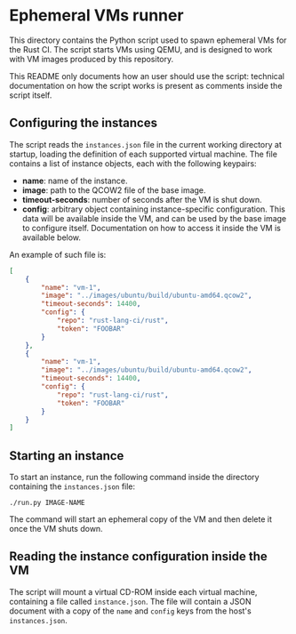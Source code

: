 # Ephemeral VMs runner

This directory contains the Python script used to spawn ephemeral VMs for the
Rust CI. The script starts VMs using QEMU, and is designed to work with VM
images produced by this repository.

This README only documents how an user should use the script: technical
documentation on how the script works is present as comments inside the script
itself.

## Configuring the instances

The script reads the `instances.json` file in the current working directory at
startup, loading the definition of each supported virtual machine. The file
contains a list of instance objects, each with the following keypairs:

* **name**: name of the instance.
* **image**: path to the QCOW2 file of the base image.
* **timeout-seconds**: number of seconds after the VM is shut down.
* **config**: arbitrary object containing instance-specific configuration. This
  data will be available inside the VM, and can be used by the base image to
  configure itself. Documentation on how to access it inside the VM is
  available below.

An example of such file is:

```json
[
    {
        "name": "vm-1",
        "image": "../images/ubuntu/build/ubuntu-amd64.qcow2",
        "timeout-seconds": 14400,
        "config": {
            "repo": "rust-lang-ci/rust",
            "token": "FOOBAR"
        }
    },
    {
        "name": "vm-1",
        "image": "../images/ubuntu/build/ubuntu-amd64.qcow2",
        "timeout-seconds": 14400,
        "config": {
            "repo": "rust-lang-ci/rust",
            "token": "FOOBAR"
        }
    }
]
```

## Starting an instance

To start an instance, run the following command inside the directory containing
the `instances.json` file:

```
./run.py IMAGE-NAME
```

The command will start an ephemeral copy of the VM and then delete it once the
VM shuts down.

## Reading the instance configuration inside the VM

The script will mount a virtual CD-ROM inside each virtual machine, containing
a file called `instance.json`. The file will contain a JSON document with a
copy of the `name` and `config` keys from the host's `instances.json`.
